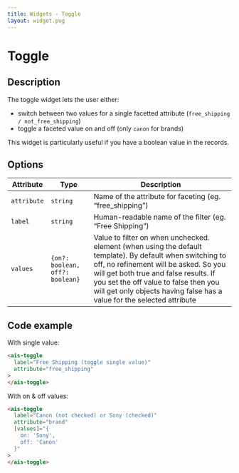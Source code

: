 ```yaml
---
title: Widgets - Toggle
layout: widget.pug
---
```


# Toggle

## Description

The toggle widget lets the user either:

* switch between two values for a single facetted attribute (`free_shipping / not_free_shipping`)
* toggle a faceted value on and off (only `canon` for brands)

This widget is particularly useful if you have a boolean value in the records.

## Options

| Attribute       | Type                            | Description
| -               | -                               | -
| `attribute`     | `string`                        | Name of the attribute for faceting (eg. “free_shipping”)
| `label`         | `string`                        | Human-readable name of the filter (eg. “Free Shipping”)
| `values`        | `{on?: boolean, off?: boolean}` | Value to filter on when unchecked. element (when using the default template). By default when switching to off, no refinement will be asked. So you will get both true and false results. If you set the off value to false then you will get only objects having false has a value for the selected attribute

## Code example

With single value:

```html
<ais-toggle
  label="Free Shipping (toggle single value)"
  attribute="free_shipping"
>
</ais-toggle>
```

With on & off values:

```html
<ais-toggle
  label="Canon (not checked) or Sony (checked)"
  attribute="brand"
  [values]="{
    on: 'Sony',
    off: 'Canon'
  }"
>
</ais-toggle>
```
